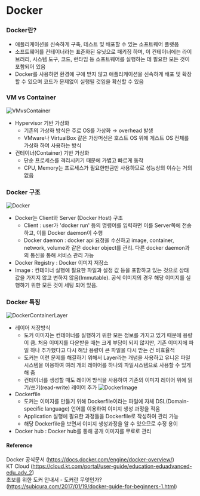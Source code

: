 # Docker

### Docker란?
- 애플리케이션을 신속하게 구축, 테스트 및 배포할 수 있는 소프트웨어 플랫폼
- 소프트웨어를 컨테이너라는 표준화된 유닛으로 패키징 하며, 이 컨테이너에는 라이브러리, 시스템 도구, 코드, 런타임 등 소프트웨어를 실행하는 데 필요한 모든 것이 포함되어 있음
- Docker를 사용하면 환경에 구애 받지 않고 애플리케이션을 신속하게 배포 및 확장 할 수 있으며 코드가 문제없이 실행될 것임을 확신할 수 있음

### VM vs Container
![VMvsContainer](https://subicura.com/assets/article_images/2017-01-19-docker-guide-for-beginners-1/vm-vs-docker.png)
- Hypervisor 기반 가상화
  - 기존의 가상화 방식은 주로 OS를 가상화 → overhead 발생
  - VMware나 VirtualBox 같은 가상머신은 호스트 OS 위에 게스트 OS 전체를 가상화 하여 사용하는 방식
- 컨테이너(Container) 기반 가상화
  - 단순 프로세스를 격리시키기 때문에 가볍고 빠르게 동작
  - CPU, Memory는 프로세스가 필요한만큼만 사용하므로 성능상의 이슈는 거의 없음

### Docker 구조
![Docker](https://docs.docker.com/engine/images/architecture.svg)
- Docker는 Client와 Server (Docker Host) 구조
  - Client : user가 'docker run' 등의 명령어를 입력하면 이를 Server쪽에 전송하고, 이를 Docker daemon이 수행
  - Docker daemon : docker api 요청을 수신하고 image, container, network, volume과 같은 docker object를 관리. 다른 docker daemon과의 통신을 통해 서비스 관리 가능
 - Docker Registry : Docker 이미지 저장소
 - Image : 컨테이너 실행에 필요한 파일과 설정 값 등을 포함하고 있는 것으로 상태 값을 가지지 않고 변하지 않음(Immutable). 공식 이미지의 경우 해당 이미지를 실행하기 위한 모든 것이 세팅 되어 있음.

### Docker 특징
![DockerContainerLayer](https://subicura.com/assets/article_images/2017-01-19-docker-guide-for-beginners-1/image-layer.png)
- 레이어 저장방식
  - 도커 이미지는 컨테이너를 실행하기 위한 모든 정보를 가지고 있기 때문에 용량이 큼. 처음 이미지를 다운받을 때는 크게 부담이 되지 않지만, 기존 이미지에 파일 하나 추가했다고 다시 해당 용량이 큰 파일을 다시 받는 건 비효율적
  - 도커는 이런 문제를 해결하기 위해서 Layer라는 개념을 사용하고 유니온 파일 시스템을 이용하여 여러 개의 레이어를 하나의 파일시스템으로 사용할 수 있게 해 줌
  - 컨테이너를 생성할 때도 레이어 방식을 사용하여 기존의 이미지 레이어 위에 읽기/쓰기(read-write) 레이어 추가
![DockerImage](https://subicura.com/assets/article_images/2017-01-19-docker-guide-for-beginners-1/docker-image.png)
- Dockerfile
  - 도커는 이미지를 만들기 위해 Dockerfile이라는 파일에 자체 DSL(Domain-specific language) 언어를 이용하여 이미지 생성 과정을 적음
  - Application 실행에 필요한 과정들을 Dockerfile로 작성하여 관리 가능
  - 해당 Dockerfile을 보면서 이미지 생성과정을 알 수 있으므로 수정 용이
- Docker hub : Docker hub를 통해 공개 이미지를 무료로 관리


#### Reference
Docker 공식문서 (https://docs.docker.com/engine/docker-overview/) <br/>
KT Cloud (https://cloud.kt.com/portal/user-guide/education-eduadvanced-edu_adv_2) <br/>
초보를 위한 도커 안내서 - 도커란 무엇인가? (https://subicura.com/2017/01/19/docker-guide-for-beginners-1.html)



